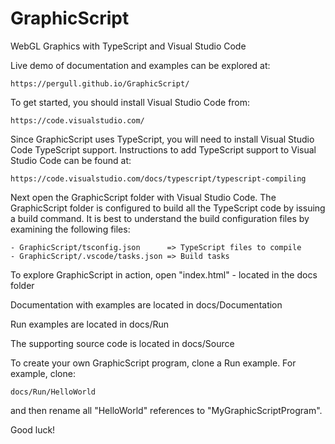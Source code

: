# GraphicScript
WebGL Graphics with TypeScript and Visual Studio Code

Live demo of documentation and examples can be explored at:

    https://pergull.github.io/GraphicScript/

To get started, you should install Visual Studio Code from:

    https://code.visualstudio.com/

Since GraphicScript uses TypeScript, you will need to install Visual Studio Code TypeScript support.
Instructions to add TypeScript support to Visual Studio Code can be found at:

    https://code.visualstudio.com/docs/typescript/typescript-compiling

Next open the GraphicScript folder with Visual Studio Code.  The GraphicScript folder is configured
to build all the TypeScript code by issuing a build command.  It is best to understand the build
configuration files by examining the following files:

    - GraphicScript/tsconfig.json      => TypeScript files to compile
    - GraphicScript/.vscode/tasks.json => Build tasks

To explore GraphicScript in action, open "index.html" - located in the docs folder

Documentation with examples are located in docs/Documentation

Run examples are located in docs/Run

The supporting source code is located in docs/Source

To create your own GraphicScript program, clone a Run example. For example, clone:

    docs/Run/HelloWorld

and then rename all "HelloWorld" references to "MyGraphicScriptProgram".

Good luck!
